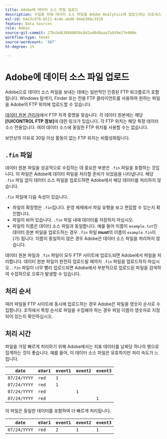```yaml
---
title: Adobe에 데이터 소스 파일 업로드
description: 수집을 위해 데이터 소스 파일을 Adobe Analytics에 업로드하는 프로세스입니다.
exl-id: 64e3cd70-b511-4c4e-abd0-94eb36bc3519
feature: Data Sources
role: Admin
source-git-commit: 27bcbd638848650c842ad8d8aaa7ab59e27e900e
workflow-type: tm+mt
source-wordcount: '367'
ht-degree: 1%

---
```


# Adobe에 데이터 소스 파일 업로드

Adobe으로 데이터 소스 파일을 보내는 데에는 일반적인 인증된 FTP 워크플로가 포함됩니다. Windows 탐색기, Finder 또는 전용 FTP 클라이언트를 사용하여 원하는 파일을 Adobe의 FTP 위치에 업로드할 수 있습니다.

[데이터 원본 관리자](manage.md)에서 FTP 자격 증명을 찾습니다. 각 데이터 원본에는 해당 **[!UICONTROL FTP 정보]**&#x200B;에 대한 링크가 있습니다. 각 FTP 위치는 해당 특정 데이터 소스 전용입니다. 여러 데이터 소스에 동일한 FTP 위치를 사용할 수는 없습니다.

보안상의 이유로 30일 이상 활동이 없는 FTP 위치는 비활성화됩니다.

## `.fin` 파일

데이터 원본 파일을 성공적으로 수집하는 데 중요한 부분은 `.fin` 파일을 포함하는 것입니다. 이 파일은 Adobe에 데이터 파일을 처리할 준비가 되었음을 나타냅니다. 해당 `.fin` 파일 없이 데이터 소스 파일을 업로드하면 Adobe에서 해당 데이터를 처리하지 않습니다.

`.fin` 파일에 다음 속성이 있습니다.

* 파일의 확장명은 `.fin`입니다. 운영 체제에서 파일 유형을 보고 편집할 수 있는지 확인합니다.
* 파일이 비어 있습니다. `.fin` 파일 내에 데이터를 저장하지 마십시오.
* 파일의 이름은 데이터 소스 파일과 동일합니다. 예를 들어 이름이 `example.txt`인 데이터 원본 파일을 업로드하는 경우 `.fin` 파일 **must**&#x200B;의 이름이 `example.fin`이(가) 됩니다. 이름이 동일하지 않은 경우 Adobe은 데이터 소스 파일을 처리하지 않습니다.

데이터 원본 파일과 `.fin` 파일이 모두 FTP 사이트에 업로드되면 Adobe에서 파일을 처리합니다. 데이터 원본 파일이 완전히 업로드될 때까지 `.fin` 파일을 업로드하지 마십시오. `.fin` 파일이 너무 빨리 업로드되면 Adobe에서 부분적으로 업로드된 파일을 검색하여 수집하므로 오류가 발생할 수 있습니다.

## 처리 순서

여러 파일을 FTP 사이트에 동시에 업로드하는 경우 Adobe은 파일을 영숫자 순서로 수집합니다. 조직에서 특정 순서로 파일을 수집해야 하는 경우 파일 이름이 영숫자로 지정되어 있는지 확인하십시오.

## 처리 시간

파일을 가장 빠르게 처리하기 위해 Adobe에서는 지표 데이터를 날짜당 하나의 행으로 집계하는 것이 좋습니다. 예를 들어, 이 데이터 소스 파일은 유효하지만 처리 속도가 느립니다.

| `date` | `eVar1` | `event1` | `event2` | `event3` |
| --- | --- | --- | --- | --- |
| `07/24/YYYY` | `red` | `1` | | |
| `07/24/YYYY` | `red` | `1` | | |
| `07/24/YYYY` | `red` | | `1` | |
| `07/24/YYYY` | `red` | | | `1` |

이 파일은 동일한 데이터를 포함하여 더 빠르게 처리됩니다.

| `date` | `eVar1` | `event1` | `event2` | `event3` |
| --- | --- | --- | --- | --- |
| `07/24/YYYY` | `red` | `2` | `1` | `1` |
